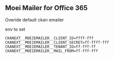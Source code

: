 ## Moei Mailer for Office 365

Overide default ckan emailer

env to set

```
CKANEXT__MOEIEMAILER__CLIENT_ID=ffff-fff
CKANEXT__MOEIEMAILER__CLIENT_SECRET=ff-ffff-fff
CKANEXT__MOEIEMAILER__TENANT_ID=ff-fff-ff
CKANEXT__MOEIEMAILER__MAIL_FROM=ff-fff-fff
```
